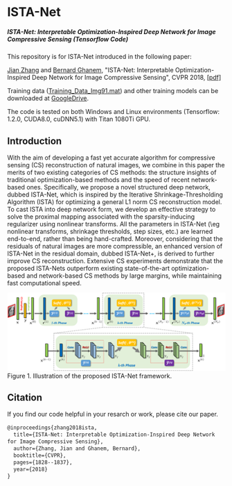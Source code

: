 # ISTA-Net
##### ISTA-Net: Interpretable Optimization-Inspired Deep Network for Image Compressive Sensing (Tensorflow Code)

This repository is for ISTA-Net introduced in the following paper:

[Jian Zhang](http://jianzhang.tech/) and [Bernard Ghanem](http://www.bernardghanem.com/), "ISTA-Net: Interpretable Optimization-Inspired Deep Network for Image Compressive Sensing", CVPR 2018, [[pdf]](http://openaccess.thecvf.com/content_cvpr_2018/papers/Zhang_ISTA-Net_Interpretable_Optimization-Inspired_CVPR_2018_paper.pdf) 

Training data ([Training_Data_Img91.mat](https://drive.google.com/open?id=1AoEcNA5-onnSqBcWZawNw7ZFrJ1fFR_C)) and other training models can be downloaded at [GoogleDrive](https://drive.google.com/open?id=1AoEcNA5-onnSqBcWZawNw7ZFrJ1fFR_C). 

The code is tested on both Windows and Linux environments (Tensorflow: 1.2.0, CUDA8.0, cuDNN5.1) with Titan 1080Ti GPU.

## Introduction
With the aim of developing a fast yet accurate algorithm for compressive sensing (CS) reconstruction of natural images, we combine in this paper the merits of two existing categories of CS methods: the structure insights of traditional optimization-based methods and the speed of recent network-based ones. Specifically, we propose a novel structured deep network, dubbed ISTA-Net, which is inspired by the Iterative Shrinkage-Thresholding Algorithm (ISTA) for optimizing a general L1 norm CS reconstruction model. To cast ISTA into deep network form, we develop an effective strategy to solve the proximal mapping associated with the sparsity-inducing regularizer using nonlinear transforms. All the parameters in ISTA-Net (\eg nonlinear transforms, shrinkage thresholds, step sizes, etc.) are learned end-to-end, rather than being hand-crafted. Moreover, considering that the residuals of natural images are more compressible, an enhanced version of ISTA-Net in the residual domain, dubbed ISTA-Net+, is derived to further improve CS reconstruction. Extensive CS experiments demonstrate that the proposed ISTA-Nets outperform existing state-of-the-art optimization-based and network-based CS methods by large margins, while maintaining fast computational speed.

![ISTA-Net](/Figs/ista_phase.png)
Figure 1. Illustration of the proposed ISTA-Net framework.

## Citation
If you find our code helpful in your resarch or work, please cite our paper.
```
@inproceedings{zhang2018ista,
  title={ISTA-Net: Interpretable Optimization-Inspired Deep Network for Image Compressive Sensing},
  author={Zhang, Jian and Ghanem, Bernard},
  booktitle={CVPR},
  pages={1828--1837},
  year={2018}
}
```

